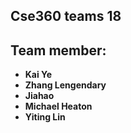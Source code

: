 ## Cse360 teams 18

## Team member:

-  **Kai Ye**
-  **Zhang Lengendary**
-  **Jiahao** 
-  **Michael Heaton** 
-  **Yiting Lin** 
